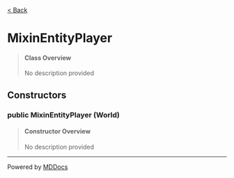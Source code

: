 [< Back](README.md)
# MixinEntityPlayer #
>#### Class Overview ####
>No description provided
## Constructors ##
### public MixinEntityPlayer (World) ###
>#### Constructor Overview ####
>No description provided
>

---
Powered by [MDDocs](https://github.com/VRCube/MDDocs)